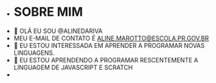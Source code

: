 - # SOBRE MIM
- 👋 OLÁ EU SOU @ALINEDARIVA
- MEU E-MAIL DE CONTATO É ALINE.MAROTTO@ESCOLA.PR.GOV.BR
- 👀 EU ESTOU INTERESSADA EM APRENDER A PROGRAMAR NOVAS LINGUAGENS.
- 🌱 EU ESTOU APRENDENDO A PROGRAMAR RESCENTEMENTE A LINGUAGEM DE JAVASCRIPT E SCRATCH
-

